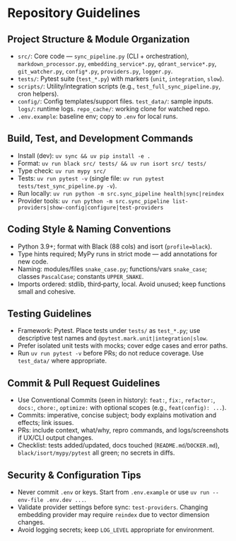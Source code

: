 # Repository Guidelines

## Project Structure & Module Organization
- `src/`: Core code — `sync_pipeline.py` (CLI + orchestration), `markdown_processor.py`, `embedding_service*.py`, `qdrant_service*.py`, `git_watcher.py`, `config*.py`, `providers.py`, `logger.py`.
- `tests/`: Pytest suite (`test_*.py`) with markers (`unit`, `integration`, `slow`).
- `scripts/`: Utility/integration scripts (e.g., `test_full_sync_pipeline.py`, cron helpers).
- `config/`: Config templates/support files. `test_data/`: sample inputs. `logs/`: runtime logs. `repo_cache/`: working clone for watched repo.
- `.env.example`: baseline env; copy to `.env` for local runs.

## Build, Test, and Development Commands
- Install (dev): `uv sync && uv pip install -e .`
- Format: `uv run black src/ tests/ && uv run isort src/ tests/`
- Type check: `uv run mypy src/`
- Tests: `uv run pytest -v` (single file: `uv run pytest tests/test_sync_pipeline.py -v`).
- Run locally: `uv run python -m src.sync_pipeline health|sync|reindex`
- Provider tools: `uv run python -m src.sync_pipeline list-providers|show-config|configure|test-providers`

## Coding Style & Naming Conventions
- Python 3.9+; format with Black (88 cols) and isort (`profile=black`).
- Type hints required; MyPy runs in strict mode — add annotations for new code.
- Naming: modules/files `snake_case.py`; functions/vars `snake_case`; classes `PascalCase`; constants `UPPER_SNAKE`.
- Imports ordered: stdlib, third‑party, local. Avoid unused; keep functions small and cohesive.

## Testing Guidelines
- Framework: Pytest. Place tests under `tests/` as `test_*.py`; use descriptive test names and `@pytest.mark.unit|integration|slow`.
- Prefer isolated unit tests with mocks; cover edge cases and error paths.
- Run `uv run pytest -v` before PRs; do not reduce coverage. Use `test_data/` where appropriate.

## Commit & Pull Request Guidelines
- Use Conventional Commits (seen in history): `feat:`, `fix:`, `refactor:`, `docs:`, `chore:`, `optimize:` with optional scopes (e.g., `feat(config): ...`).
- Commits: imperative, concise subject; body explains motivation and effects; link issues.
- PRs: include context, what/why, repro commands, and logs/screenshots if UX/CLI output changes.
- Checklist: tests added/updated, docs touched (`README.md`/`DOCKER.md`), `black/isort/mypy/pytest` all green; no secrets in diffs.

## Security & Configuration Tips
- Never commit `.env` or keys. Start from `.env.example` or use `uv run --env-file .env.dev ...`.
- Validate provider settings before sync: `test-providers`. Changing embedding provider may require `reindex` due to vector dimension changes.
- Avoid logging secrets; keep `LOG_LEVEL` appropriate for environment.
